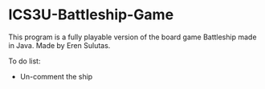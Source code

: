 # ICS3U-Battleship-Game

This program is a fully playable version of the board game Battleship made in Java. Made by Eren Sulutas. 

To do list:  
- Un-comment the ship 
